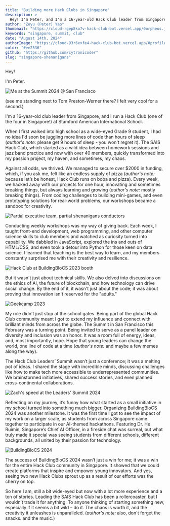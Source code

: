 ```yaml
---
title: "Building more Hack Clubs in Singapore"
description: >
  Hey! I'm Peter, and I'm a 16-year-old Hack Club leader from Singapore. Here's an interesting story of how I lost my hours of sleep to some teenage shenanigans and started building more Hack Clubs in Singapore.
author: "Zeyu (Peter) Yao"
thumbnail: "https://cloud-rgep8ko7v-hack-club-bot.vercel.app/0orpheus.jpg"
keywords: "singapore, summit, club"
date: "August 14th, 2024"
authorImage: "https://cloud-93r6xxfe4-hack-club-bot.vercel.app/0profile.jpg"
color: "#ee2536"
github: "https://github.com/cytronicoder"
slug: "singapore-shenanigans"
---
```


Hey!

I'm Peter.

![Me at the Summit 2024 @ San Francisco](https://cloud-44lucepe1-hack-club-bot.vercel.app/0summit.jpg)

(see me standing next to Tom Preston-Werner there? I felt very cool for a second.)

I'm a 16-year-old club leader from Singapore, and I run a Hack Club (one of the four in Singapore!) at Stamford American International School.

When I first walked into high school as a wide-eyed Grade 9 student, I had no idea I'd soon be juggling more lines of code than hours of sleep (_author's note:_ please get 9 hours of sleep - you won't regret it). The SAIS Hack Club, which started as a wild idea between homework sessions and jazz band practice and now with over 40 members, quickly transformed into my passion project, my haven, and sometimes, my chaos.

Against all odds, we thrived. We managed to secure over $2000 in funding, which, if you ask me, felt like an endless supply of pizza (_author's note:_ because let’s be honest, Hack Club runs on boba and pizza). Every week, we hacked away with our projects for one hour, innovating and sometimes breaking things, but always learning and growing (_author's note:_ mostly breaking things). From coding challenges to building mini-games, and even prototyping solutions for real-world problems, our workshops became a sandbox for creativity.

![Partial executive team, partial shenanigans conductors](https://cloud-ij9atrgkm-hack-club-bot.vercel.app/1instagram_profile_pic.jpg)

Conducting weekly workshops was my way of giving back. Each week, I taught front-end development, web programming, and other computer science skills to club members and watched as curiosity turned into capability. We dabbled in JavaScript, explored the ins and outs of HTML/CSS, and even took a detour into Python for those keen on data science. I learned that teaching is the best way to learn, and my members constantly surprised me with their creativity and resilience.

![Hack Club at BuildingBloCS 2023 booth](https://cloud-51tid8j8d-hack-club-bot.vercel.app/0profile_picture_1398836934007369.jpg)

But it wasn't just about technical skills. We also delved into discussions on the ethics of AI, the future of blockchain, and how technology can drive social change. By the end of it, it wasn't just about the code; it was about proving that innovation isn't reserved for the "adults."

![Geekcamp 2023](https://cloud-ij9atrgkm-hack-club-bot.vercel.app/0instagram_profile_downloader_pic.jpg)

My role didn't just stop at the school gates. Being part of the global Hack Club community meant I got to extend my influence and connect with brilliant minds from across the globe. The Summit in San Francisco this February was a turning point. Being invited to serve as a panel leader on diversity and inclusion was an honor. It was a room full of energy, ideas, and, most importantly, hope. Hope that young leaders can change the world, one line of code at a time (_author's note:_ and maybe a few memes along the way).

The Hack Club Leaders’ Summit wasn’t just a conference; it was a melting pot of ideas. I shared the stage with incredible minds, discussing challenges like how to make tech more accessible to underrepresented communities. We brainstormed initiatives, shared success stories, and even planned cross-continental collaborations.

![Zach's speed at the Leaders' Summit 2024](https://cloud-c6ul4axwx-hack-club-bot.vercel.app/0instagram_profile_downloader.jpg)

Reflecting on my journey, it’s funny how what started as a small initiative in my school turned into something much bigger. Organizing BuildingBloCS 2024 was another milestone. It was the first time I got to see the impact of my work on a larger scale, as students from across Singapore came together to participate in our AI-themed hackathons. Featuring Dr. He Ruimin, Singapore’s Chief AI Officer, in a fireside chat was surreal, but what truly made it special was seeing students from different schools, different backgrounds, all united by their passion for technology.

![BuildingBloCS 2024](https://cloud-em2n8rvs9-hack-club-bot.vercel.app/0buildingblocs.jpg)

The success of BuildingBloCS 2024 wasn’t just a win for me; it was a win for the entire Hack Club community in Singapore. It showed that we could create platforms that inspire and empower young innovators. And yes, seeing two new Hack Clubs sprout up as a result of our efforts was the cherry on top.

So here I am, still a bit wide-eyed but now with a lot more experience and a ton of stories. Leading the SAIS Hack Club has been a rollercoaster, but I wouldn’t trade it for anything. To anyone thinking of starting something new, especially if it seems a bit wild – do it. The chaos is worth it, and the creativity it unleashes is unparalleled. (_author's note:_ also, don't forget the snacks. and the music.)
